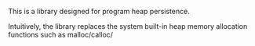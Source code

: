 This is a library designed for program heap persistence. 

Intuitively, the library replaces the system built-in heap memory allocation functions such as malloc/calloc/
